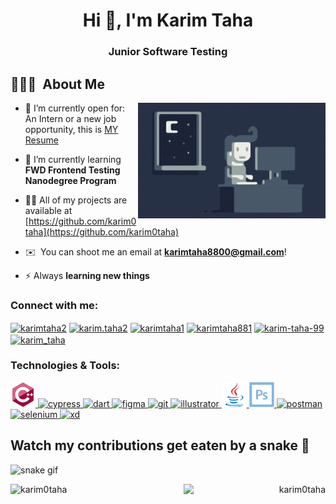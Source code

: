 <h1 align="center">Hi 👋, I'm Karim Taha</h1>
<h3 align="center">Junior Software Testing</h3>

## 👨🏻‍💻 &nbsp;About Me

<img alt="Night Coding" src="https://raw.githubusercontent.com/AVS1508/AVS1508/master/assets/Night-Coding.gif" align="right"/>

- 📄 I’m currently open for: An Intern or a new job opportunity, this is [MY Resume](https://drive.google.com/file/d/1epzMs4WpyEqi1dxwOgn4L-KkOz2WJloC/view?usp=sharing)

- 🌱 I’m currently learning **FWD Frontend Testing Nanodegree Program**

- 👨‍💻 All of my projects are available at [https://github.com/karim0taha](https://github.com/karim0taha)

- ✉️ &nbsp;You can shoot me an email at **karimtaha8800@gmail.com**!

- ⚡ Always **learning new things**

<h3 align="left">Connect with me:</h3>
<p align="left">
<a href="https://linkedin.com/in/karimtaha2" target="blank"><img align="center" src="https://raw.githubusercontent.com/rahuldkjain/github-profile-readme-generator/master/src/images/icons/Social/linked-in-alt.svg" alt="karimtaha2" height="30" width="40" /></a>
<a href="https://fb.com/karim.taha2" target="blank"><img align="center" src="https://raw.githubusercontent.com/rahuldkjain/github-profile-readme-generator/master/src/images/icons/Social/facebook.svg" alt="karim.taha2" height="30" width="40" /></a>
<a href="https://www.behance.net/karimtaha1" target="blank"><img align="center" src="https://raw.githubusercontent.com/rahuldkjain/github-profile-readme-generator/master/src/images/icons/Social/behance.svg" alt="karimtaha1" height="30" width="40" /></a>
<a href="https://www.hackerrank.com/karimtaha881" target="blank"><img align="center" src="https://raw.githubusercontent.com/rahuldkjain/github-profile-readme-generator/master/src/images/icons/Social/hackerrank.svg" alt="karimtaha881" height="30" width="40" /></a>
<a href="https://codeforces.com/profile/karim-taha-99" target="blank"><img align="center" src="https://raw.githubusercontent.com/rahuldkjain/github-profile-readme-generator/master/src/images/icons/Social/codeforces.svg" alt="karim-taha-99" height="30" width="40" /></a>
<a href="https://www.leetcode.com/karim_taha" target="blank"><img align="center" src="https://raw.githubusercontent.com/rahuldkjain/github-profile-readme-generator/master/src/images/icons/Social/leet-code.svg" alt="karim_taha" height="30" width="40" /></a>
</p>

<h3 align="left">Technologies & Tools:</h3>
<p align="left"> <a href="https://www.w3schools.com/cpp/" target="_blank" rel="noreferrer"> <img src="https://raw.githubusercontent.com/devicons/devicon/master/icons/cplusplus/cplusplus-original.svg" alt="cplusplus" width="40" height="40"/> </a> <a href="https://www.cypress.io" target="_blank" rel="noreferrer"> <img src="https://raw.githubusercontent.com/simple-icons/simple-icons/6e46ec1fc23b60c8fd0d2f2ff46db82e16dbd75f/icons/cypress.svg" alt="cypress" width="40" height="40"/> </a> <a href="https://dart.dev" target="_blank" rel="noreferrer"> <img src="https://www.vectorlogo.zone/logos/dartlang/dartlang-icon.svg" alt="dart" width="40" height="40"/> </a> <a href="https://www.figma.com/" target="_blank" rel="noreferrer"> <img src="https://www.vectorlogo.zone/logos/figma/figma-icon.svg" alt="figma" width="40" height="40"/> </a> <a href="https://git-scm.com/" target="_blank" rel="noreferrer"> <img src="https://www.vectorlogo.zone/logos/git-scm/git-scm-icon.svg" alt="git" width="40" height="40"/> </a> <a href="https://www.adobe.com/in/products/illustrator.html" target="_blank" rel="noreferrer"> <img src="https://www.vectorlogo.zone/logos/adobe_illustrator/adobe_illustrator-icon.svg" alt="illustrator" width="40" height="40"/> </a> <a href="https://www.java.com" target="_blank" rel="noreferrer"> <img src="https://raw.githubusercontent.com/devicons/devicon/master/icons/java/java-original.svg" alt="java" width="40" height="40"/> </a> <a href="https://www.photoshop.com/en" target="_blank" rel="noreferrer"> <img src="https://raw.githubusercontent.com/devicons/devicon/master/icons/photoshop/photoshop-line.svg" alt="photoshop" width="40" height="40"/> </a> <a href="https://postman.com" target="_blank" rel="noreferrer"> <img src="https://www.vectorlogo.zone/logos/getpostman/getpostman-icon.svg" alt="postman" width="40" height="40"/> </a> <a href="https://www.selenium.dev" target="_blank" rel="noreferrer"> <img src="https://raw.githubusercontent.com/detain/svg-logos/780f25886640cef088af994181646db2f6b1a3f8/svg/selenium-logo.svg" alt="selenium" width="40" height="40"/> </a> <a href="https://www.adobe.com/products/xd.html" target="_blank" rel="noreferrer"> <img src="https://cdn.worldvectorlogo.com/logos/adobe-xd.svg" alt="xd" width="40" height="40"/> </a> </p>

## Watch my contributions get eaten by a snake 🐍
![snake gif](https://github.com/tanyarajhans/Actions/blob/output/github-contribution-grid-snake.svg)

<p align="left"><img width="45%" align="left" src="https://github-readme-stats.vercel.app/api?username=karim0taha&show_icons=true&include_all_commits=true&theme=radical&hide_border=true" alt="karim0taha" /></p>
<p align="right"><img width="45%" align="right" sy src="https://github-readme-stats.vercel.app/api/top-langs/?username=karim0taha&layout=compact&theme=radical&hide_border=true" alt="karim0taha" /></p>
